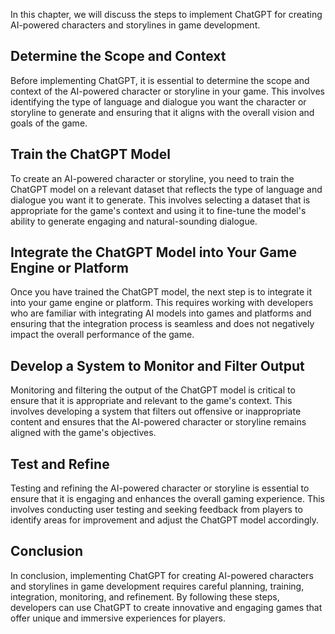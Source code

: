 
In this chapter, we will discuss the steps to implement ChatGPT for creating AI-powered characters and storylines in game development.

Determine the Scope and Context
-------------------------------

Before implementing ChatGPT, it is essential to determine the scope and context of the AI-powered character or storyline in your game. This involves identifying the type of language and dialogue you want the character or storyline to generate and ensuring that it aligns with the overall vision and goals of the game.

Train the ChatGPT Model
-----------------------

To create an AI-powered character or storyline, you need to train the ChatGPT model on a relevant dataset that reflects the type of language and dialogue you want it to generate. This involves selecting a dataset that is appropriate for the game's context and using it to fine-tune the model's ability to generate engaging and natural-sounding dialogue.

Integrate the ChatGPT Model into Your Game Engine or Platform
-------------------------------------------------------------

Once you have trained the ChatGPT model, the next step is to integrate it into your game engine or platform. This requires working with developers who are familiar with integrating AI models into games and platforms and ensuring that the integration process is seamless and does not negatively impact the overall performance of the game.

Develop a System to Monitor and Filter Output
---------------------------------------------

Monitoring and filtering the output of the ChatGPT model is critical to ensure that it is appropriate and relevant to the game's context. This involves developing a system that filters out offensive or inappropriate content and ensures that the AI-powered character or storyline remains aligned with the game's objectives.

Test and Refine
---------------

Testing and refining the AI-powered character or storyline is essential to ensure that it is engaging and enhances the overall gaming experience. This involves conducting user testing and seeking feedback from players to identify areas for improvement and adjust the ChatGPT model accordingly.

Conclusion
----------

In conclusion, implementing ChatGPT for creating AI-powered characters and storylines in game development requires careful planning, training, integration, monitoring, and refinement. By following these steps, developers can use ChatGPT to create innovative and engaging games that offer unique and immersive experiences for players.
